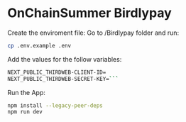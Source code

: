 # OnChainSummer Birdlypay

Create the enviroment file:
Go to /Birdlypay folder and run:

```bash
cp .env.example .env
```


Add the values for the follow variables:
```bash
NEXT_PUBLIC_THIRDWEB-CLIENT-ID=
NEXT_PUBLIC_THIRDWEB-SECRET-KEY=```
```


Run the App:

```bash
npm install --legacy-peer-deps
npm run dev
```